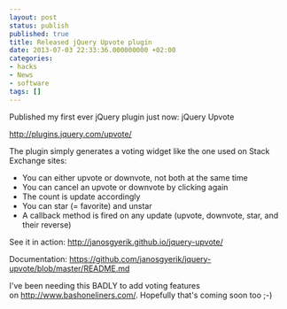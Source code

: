 ```yaml
---
layout: post
status: publish
published: true
title: Released jQuery Upvote plugin
date: 2013-07-03 22:33:36.000000000 +02:00
categories:
- hacks
- News
- software
tags: []
---
```

Published my first ever jQuery plugin just now: jQuery Upvote

http://plugins.jquery.com/upvote/

The plugin simply generates a voting widget like the one used on Stack Exchange sites:

- You can either upvote or downvote, not both at the same time
- You can cancel an upvote or downvote by clicking again
- The count is update accordingly
- You can star (= favorite) and unstar
- A callback method is fired on any update (upvote, downvote, star, and their reverse)

See it in action: http://janosgyerik.github.io/jquery-upvote/

Documentation: https://github.com/janosgyerik/jquery-upvote/blob/master/README.md

I've been needing this BADLY to add voting features on http://www.bashoneliners.com/. Hopefully that's coming soon too ;-)
